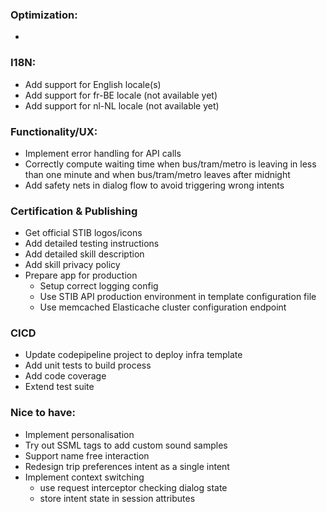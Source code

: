 ### Optimization:
- 

### I18N:
- Add support for English locale(s)
- Add support for fr-BE locale (not available yet)
- Add support for nl-NL locale (not available yet)
    
### Functionality/UX:
- Implement error handling for API calls
- Correctly compute waiting time when bus/tram/metro is leaving
 in less than one minute and when bus/tram/metro leaves after midnight
- Add safety nets in dialog flow to avoid triggering wrong intents

### Certification & Publishing
- Get official STIB logos/icons
- Add detailed testing instructions
- Add detailed skill description
- Add skill privacy policy
- Prepare app for production
    - Setup correct logging config
    - Use STIB API production environment
      in template configuration file
    - Use memcached Elasticache cluster configuration endpoint

### CICD
- Update codepipeline project to deploy infra template
- Add unit tests to build process
- Add code coverage
- Extend test suite

### Nice to have:
- Implement personalisation
- Try out SSML tags to add custom sound samples
- Support name free interaction
- Redesign trip preferences intent as a single intent
- Implement context switching
    - use request interceptor checking dialog state
    - store intent state in session attributes


